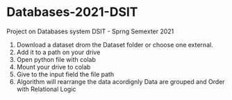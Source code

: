 # Databases-2021-DSIT
Project on Databases system DSIT - Sprng Semexter 2021

1. Download a dataset drom the Dataset folder or choose one external.
2. Add it to a path on your drive
3. Open python file with colab
4. Mount your drive to colab
5. Give to the input field the file path
6. Algorithm will rearrange the data acordignly
Data are grouped and Order with Relational Logic
